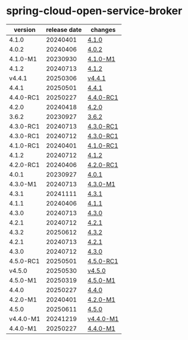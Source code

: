 # spring-cloud-open-service-broker	


|version|release date|changes|
|---|---|---|
|4.1.0|20240401|[4.1.0](./4.1.0-20240401.md)|
|4.0.2|20240406|[4.0.2](./4.0.2-20240406.md)|
|4.1.0-M1|20230930|[4.1.0-M1](./4.1.0-M1-20230930.md)|
|4.1.2|20240713|[4.1.2](./4.1.2-20240713.md)|
|v4.4.1|20250306|[v4.4.1](./v4.4.1-20250306.md)|
|4.4.1|20250501|[4.4.1](./4.4.1-20250501.md)|
|4.4.0-RC1|20250227|[4.4.0-RC1](./4.4.0-RC1-20250227.md)|
|4.2.0|20240418|[4.2.0](./4.2.0-20240418.md)|
|3.6.2|20230927|[3.6.2](./3.6.2-20230927.md)|
|4.3.0-RC1|20240713|[4.3.0-RC1](./4.3.0-RC1-20240713.md)|
|4.3.0-RC1|20240712|[4.3.0-RC1](./4.3.0-RC1-20240712.md)|
|4.1.0-RC1|20240401|[4.1.0-RC1](./4.1.0-RC1-20240401.md)|
|4.1.2|20240712|[4.1.2](./4.1.2-20240712.md)|
|4.2.0-RC1|20240406|[4.2.0-RC1](./4.2.0-RC1-20240406.md)|
|4.0.1|20230927|[4.0.1](./4.0.1-20230927.md)|
|4.3.0-M1|20240713|[4.3.0-M1](./4.3.0-M1-20240713.md)|
|4.3.1|20241111|[4.3.1](./4.3.1-20241111.md)|
|4.1.1|20240406|[4.1.1](./4.1.1-20240406.md)|
|4.3.0|20240713|[4.3.0](./4.3.0-20240713.md)|
|4.2.1|20240712|[4.2.1](./4.2.1-20240712.md)|
|4.3.2|20250612|[4.3.2](./4.3.2-20250612.md)|
|4.2.1|20240713|[4.2.1](./4.2.1-20240713.md)|
|4.3.0|20240712|[4.3.0](./4.3.0-20240712.md)|
|4.5.0-RC1|20250501|[4.5.0-RC1](./4.5.0-RC1-20250501.md)|
|v4.5.0|20250530|[v4.5.0](./v4.5.0-20250530.md)|
|4.5.0-M1|20250319|[4.5.0-M1](./4.5.0-M1-20250319.md)|
|4.4.0|20250227|[4.4.0](./4.4.0-20250227.md)|
|4.2.0-M1|20240401|[4.2.0-M1](./4.2.0-M1-20240401.md)|
|4.5.0|20250611|[4.5.0](./4.5.0-20250611.md)|
|v4.4.0-M1|20241219|[v4.4.0-M1](./v4.4.0-M1-20241219.md)|
|4.4.0-M1|20250227|[4.4.0-M1](./4.4.0-M1-20250227.md)|
